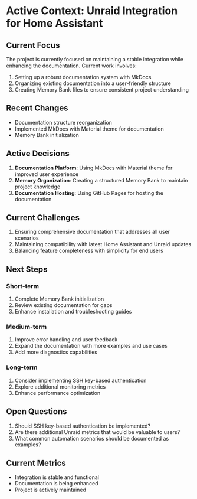 # Active Context: Unraid Integration for Home Assistant

## Current Focus
The project is currently focused on maintaining a stable integration while enhancing the documentation. Current work involves:

1. Setting up a robust documentation system with MkDocs
2. Organizing existing documentation into a user-friendly structure
3. Creating Memory Bank files to ensure consistent project understanding

## Recent Changes
- Documentation structure reorganization
- Implemented MkDocs with Material theme for documentation
- Memory Bank initialization

## Active Decisions
1. **Documentation Platform**: Using MkDocs with Material theme for improved user experience
2. **Memory Organization**: Creating a structured Memory Bank to maintain project knowledge
3. **Documentation Hosting**: Using GitHub Pages for hosting the documentation

## Current Challenges
1. Ensuring comprehensive documentation that addresses all user scenarios
2. Maintaining compatibility with latest Home Assistant and Unraid updates
3. Balancing feature completeness with simplicity for end users

## Next Steps

### Short-term
1. Complete Memory Bank initialization
2. Review existing documentation for gaps
3. Enhance installation and troubleshooting guides

### Medium-term
1. Improve error handling and user feedback
2. Expand the documentation with more examples and use cases
3. Add more diagnostics capabilities

### Long-term
1. Consider implementing SSH key-based authentication
2. Explore additional monitoring metrics
3. Enhance performance optimization

## Open Questions
1. Should SSH key-based authentication be implemented?
2. Are there additional Unraid metrics that would be valuable to users?
3. What common automation scenarios should be documented as examples?

## Current Metrics
- Integration is stable and functional
- Documentation is being enhanced
- Project is actively maintained 